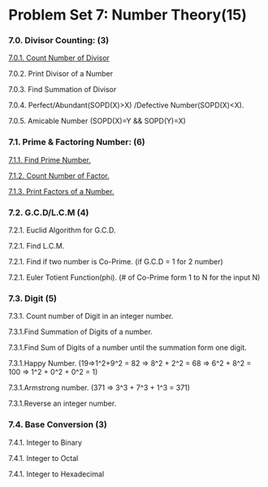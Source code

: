# Problem Set 7: Number Theory(15)

### 7.0. Divisor Counting: (3)

[7.0.1. Count Number of Divisor](https://github.com/ewuRoboticsClub/python/blob/master/Problem%20Set%207%20Number%20Theory/7.0.1.%20Count%20Number%20of%20Divisor.md "7.0.1. Count Number of Divisor") 

7.0.2. Print Divisor of a Number

7.0.3. Find Summation of Divisor

7.0.4. Perfect/Abundant(SOPD(X)>X) /Defective Number(SOPD(X)<X).

7.0.5. Amicable Number (SOPD(X)=Y && SOPD(Y)=X)

### 7.1. Prime & Factoring Number: (6)

[7.1.1. Find Prime Number.](https://github.com/ewuRoboticsClub/python/blob/master/Problem%20Set%207%20Number%20Theory/7.1.1.%20Find%20Prime%20Number..md "7.1.1. Find Prime Number.")

[7.1.2. Count Number of Factor.](https://github.com/ewuRoboticsClub/python/blob/master/Problem%20Set%207%20Number%20Theory/7.1.2.%20Count%20Number%20of%20Factor.md "7.1.2. Count Number of Factor.")

[7.1.3. Print Factors of a Number.](https://github.com/ewuRoboticsClub/python/blob/master/Problem%20Set%207%20Number%20Theory/7.1.3.%20Print%20Factors%20of%20a%20Number%20.md "7.1.3. Print Factors of a Number.")

### 7.2. G.C.D/L.C.M (4)
7.2.1. Euclid Algorithm for G.C.D.

7.2.1. Find L.C.M.

7.2.1. Find if two number is Co-Prime. (if G.C.D = 1 for 2 number)

7.2.1. Euler Totient Function(phi). (# of Co-Prime form 1 to N for the input N)

### 7.3. Digit (5)
7.3.1. Count number of Digit in an integer number.

7.3.1.Find Summation of Digits of a number.

7.3.1.Find Sum of Digits of a number until the summation form one digit.

7.3.1.Happy Number. (19=>1^2+9^2 = 82 => 8^2 + 2^2 = 68 => 6^2 + 8^2 = 100 => 1^2 + 0^2 + 0^2 = 1)

7.3.1.Armstrong number. (371 => 3^3 + 7^3 + 1^3 = 371)

7.3.1.Reverse an integer number.

### 7.4. Base Conversion (3)
7.4.1. Integer to Binary

7.4.1. Integer to Octal

7.4.1. Integer to Hexadecimal
